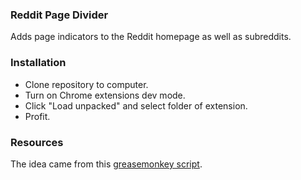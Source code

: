 ### Reddit Page Divider

Adds page indicators to the Reddit homepage as well as subreddits.

### Installation
- Clone repository to computer. 
- Turn on Chrome extensions dev mode. 
- Click "Load unpacked" and select folder of extension.
- Profit.

### Resources
The idea came from this [greasemonkey script](https://gist.github.com/broquaint/52c14900f45bee3816997e48ebdabee4). 